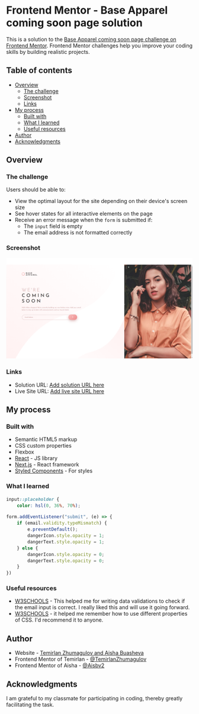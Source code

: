 # Frontend Mentor - Base Apparel coming soon page solution

This is a solution to the [Base Apparel coming soon page challenge on Frontend Mentor](https://www.frontendmentor.io/challenges/base-apparel-coming-soon-page-5d46b47f8db8a7063f9331a0). Frontend Mentor challenges help you improve your coding skills by building realistic projects. 

## Table of contents

- [Overview](#overview)
  - [The challenge](#the-challenge)
  - [Screenshot](#screenshot)
  - [Links](#links)
- [My process](#my-process)
  - [Built with](#built-with)
  - [What I learned](#what-i-learned)
  - [Useful resources](#useful-resources)
- [Author](#author)
- [Acknowledgments](#acknowledgments)


## Overview

### The challenge

Users should be able to:

- View the optimal layout for the site depending on their device's screen size
- See hover states for all interactive elements on the page
- Receive an error message when the `form` is submitted if:
  - The `input` field is empty
  - The email address is not formatted correctly

### Screenshot

![](./screenshot.png)

### Links

- Solution URL: [Add solution URL here](https://www.frontendmentor.io/solutions/base-apparel-coming-soon-page-zhumagulov-temirlan-m6gvlNq4x/)
- Live Site URL: [Add live site URL here](https://temirlanzhumagulov.github.io/baseApparelWeAreComingSoon/)

## My process

### Built with

- Semantic HTML5 markup
- CSS custom properties
- Flexbox
- [React](https://reactjs.org/) - JS library
- [Next.js](https://nextjs.org/) - React framework
- [Styled Components](https://styled-components.com/) - For styles

### What I learned

```css
input::placeholder {
    color: hsl(0, 36%, 70%);
```
```js
form.addEventListener("submit", (e) => {
    if (email.validity.typeMismatch) {
        e.preventDefault();
        dangerIcon.style.opacity = 1;
        dangerText.style.opacity = 1;
    } else {
        dangerIcon.style.opacity = 0;
        dangerText.style.opacity = 0;
    }
})
```

### Useful resources

- [W3SCHOOLS](https://www.w3schools.com/js/) - This helped me for writing data validations to check if the email input is correct. I really liked this and will use it going forward.
- [W3SCHOOLS](https://www.w3schools.com/css/default.asp) - it helped me remember how to use different properties of CSS. I'd recommend it to anyone.

## Author

- Website - [Temirlan Zhumagulov and Aisha Buasheva](https://www.your-site.com)
- Frontend Mentor of Temirlan - [@TemirlanZhumagulov ](https://www.frontendmentor.io/profile/TemirlanZhumagulov)
- Frontend Mentor of Aisha - [@Aisbv2](https://www.frontendmentor.io/profile/Aisbv2)

## Acknowledgments

I am grateful to my classmate for participating in coding, thereby greatly facilitating the task.
